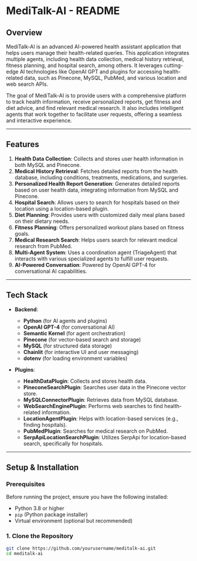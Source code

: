 # MediTalk-AI - README

## Overview

MediTalk-AI is an advanced AI-powered health assistant application that helps users manage their health-related queries. This application integrates multiple agents, including health data collection, medical history retrieval, fitness planning, and hospital search, among others. It leverages cutting-edge AI technologies like OpenAI GPT and plugins for accessing health-related data, such as Pinecone, MySQL, PubMed, and various location and web search APIs.

The goal of MediTalk-AI is to provide users with a comprehensive platform to track health information, receive personalized reports, get fitness and diet advice, and find relevant medical research. It also includes intelligent agents that work together to facilitate user requests, offering a seamless and interactive experience.

---

## Features

1. **Health Data Collection**: Collects and stores user health information in both MySQL and Pinecone.
2. **Medical History Retrieval**: Fetches detailed reports from the health database, including conditions, treatments, medications, and surgeries.
3. **Personalized Health Report Generation**: Generates detailed reports based on user health data, integrating information from MySQL and Pinecone.
4. **Hospital Search**: Allows users to search for hospitals based on their location using a location-based plugin.
5. **Diet Planning**: Provides users with customized daily meal plans based on their dietary needs.
6. **Fitness Planning**: Offers personalized workout plans based on fitness goals.
7. **Medical Research Search**: Helps users search for relevant medical research from PubMed.
8. **Multi-Agent System**: Uses a coordination agent (TriageAgent) that interacts with various specialized agents to fulfill user requests.
9. **AI-Powered Conversation**: Powered by OpenAI GPT-4 for conversational AI capabilities.

---

## Tech Stack

- **Backend**: 
    - **Python** (for AI agents and plugins)
    - **OpenAI GPT-4** (for conversational AI)
    - **Semantic Kernel** (for agent orchestration)
    - **Pinecone** (for vector-based search and storage)
    - **MySQL** (for structured data storage)
    - **Chainlit** (for interactive UI and user messaging)
    - **dotenv** (for loading environment variables)

- **Plugins**:
    - **HealthDataPlugin**: Collects and stores health data.
    - **PineconeSearchPlugin**: Searches user data in the Pinecone vector store.
    - **MySQLConnectorPlugin**: Retrieves data from MySQL database.
    - **WebSearchEnginePlugin**: Performs web searches to find health-related information.
    - **LocationAgentPlugin**: Helps with location-based services (e.g., finding hospitals).
    - **PubMedPlugin**: Searches for medical research on PubMed.
    - **SerpApiLocationSearchPlugin**: Utilizes SerpApi for location-based search, specifically for hospitals.

---

## Setup & Installation

### Prerequisites

Before running the project, ensure you have the following installed:

- Python 3.8 or higher
- `pip` (Python package installer)
- Virtual environment (optional but recommended)

### 1. Clone the Repository

```bash
git clone https://github.com/yourusername/meditalk-ai.git
cd meditalk-ai

